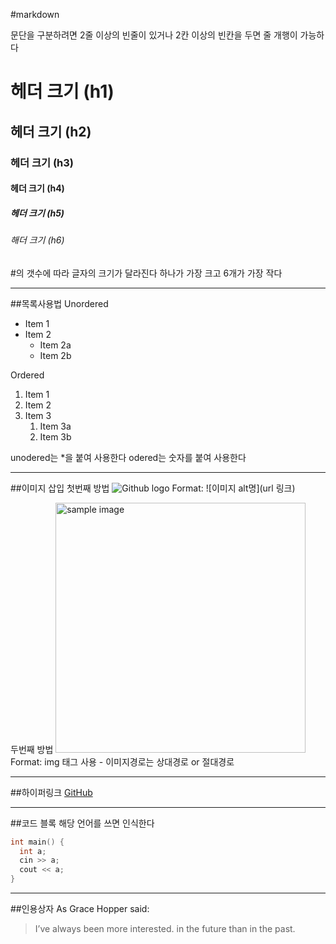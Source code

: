 #markdown
  
문단을 구분하려면 2줄 이상의 빈줄이 있거나 2칸 이상의 빈칸을 두면 줄 개행이 가능하다  

# 헤더 크기 (h1) 
## 헤더 크기 (h2) 
### 헤더 크기 (h3) 
#### 헤더 크기 (h4) 
##### 헤더 크기 (h5) 
###### 해더 크기 (h6)
#의 갯수에 따라 글자의 크기가 달라진다 하나가 가장 크고 6개가 가장 작다

---

##목록사용법
Unordered 
* Item 1 
* Item 2 
    * Item 2a 
    * Item 2b 

Ordered 
1. Item 1 
1. Item 2 
1. Item 3 
    1. Item 3a 
    1. Item 3b
    
unodered는 *을 붙여 사용한다
odered는 숫자를 붙여 사용한다

---

##이미지 삽입
첫번째 방법 
![Github logo](/images/markdown_logo.jpg) 
Format: ![이미지 alt명](url 링크) 

두번째 방법 
<a href="#"><img src="https://github.com/..각자절대경로../images/markdown_syntax.jpg" width="400px" alt="sample image"></a> 
Format: img 태그 사용 - 이미지경로는 상대경로 or 절대경로

---

##하이퍼링크
[GitHub](http://github.com "깃허브")

---

##코드 블록
해당 언어를 쓰면 인식한다
```C++ 
int main() {
  int a;
  cin >> a;
  cout << a;
}
```
---

##인용상자
As Grace Hopper said: 

> I’ve always been more interested. 
> in the future than in the past.


